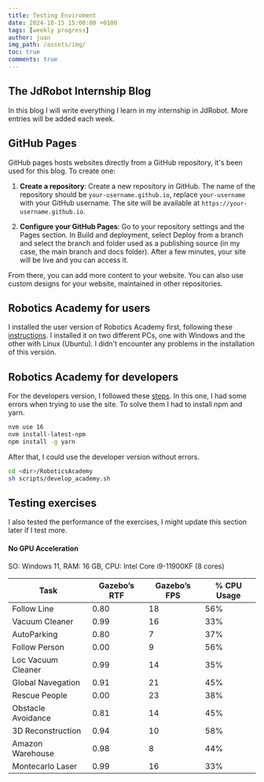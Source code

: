 ```yaml
---
title: Testing Enviroment
date: 2024-10-15 15:00:00 +0100
tags: [weekly progress]
author: juan
img_path: /assets/img/
toc: true
comments: true
---
```


## The JdRobot Internship Blog

In this blog I will write everything I learn in my internship in JdRobot. More entries will be added each week.

## GitHub Pages

GitHub pages hosts websites directly from a GitHub repository, it's been used for this blog. To create one:

1. **Create a repository**:
    Create a new repository in GitHub. The name of the repository should be `your-username.github.io`, replace `your-username` with your GitHub username. The site will be available at `https://your-username.github.io`.

2. **Configure your GitHub Pages**:
    Go to your repository settings and the Pages section. In Build and deployment, select Deploy from a branch and select the branch and folder used as a publishing source (in my case, the main branch and docs folder). After a few minutes, your site will be live and you can access it.

From there, you can add more content to your website. You can also use custom designs for your website, maintained in other repositories.

## Robotics Academy for users

I installed the user version of Robotics Academy first, following these [instructions](https://jderobot.github.io/RoboticsAcademy/user_guide/). I installed it on two different PCs, one with Windows and the other with Linux (Ubuntu). I didn't encounter any problems in the installation of this versión.

## Robotics Academy for developers

For the developers version, I followed these [steps](https://github.com/JdeRobot/RoboticsAcademy/blob/humble-devel/docs/InstructionsForDevelopers.md).
In this one, I had some errors when trying to use the site. To solve them I had to install npm and yarn.

```bash
nvm use 16
nvm install-latest-npm
npm install -g yarn
```

After that, I could use the developer version without errors.

```bash
cd <dir>/RoboticsAcademy
sh scripts/develop_academy.sh
```

## Testing exercises

I also tested the performance of the exercises, I might update this section later if I test more.

#### No GPU Acceleration
SO: Windows 11, RAM: 16 GB, CPU: Intel Core i9-11900KF (8 cores)

| Task                     | Gazebo’s RTF | Gazebo’s FPS | % CPU Usage |
|--------------------------|--------------|-------------|------------|
| Follow Line         | 0.80         | 18          | 56%    |
| Vacuum Cleaner      | 0.99         | 16          | 33%    |
| AutoParking         | 0.80         | 7           | 37%    |
| Follow Person       | 0.00         | 9           | 56%    |
| Loc Vacuum Cleaner  | 0.99         | 14          | 35%    |
| Global Navegation   | 0.91         | 21          | 45%    |
| Rescue People       | 0.00         | 23          | 38%    |
| Obstacle Avoidance  | 0.81         | 14          | 45%    |
| 3D Reconstruction   | 0.94         | 10          | 58%    |
| Amazon Warehouse    | 0.98         | 8           | 44%    |
| Montecarlo Laser    | 0.99         | 16          | 33%    |
